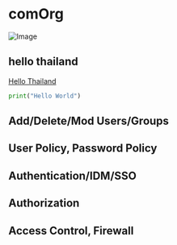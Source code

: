 # comOrg

<body>
        
<div class="container">
        <div class="col">
            <img src="https://i.ibb.co/wSjhVh3/pic1.png" alt="Image" style="max-width: 100%;">
        </div>
        <div class="col">
            <!-- Content for the second column if needed -->
        </div>
</div>
        
## hello thailand
[Hello Thailand](README.md#a-third-level-heading)
```python
print("Hello World")
```
## Add/Delete/Mod Users/Groups
## User Policy, Password Policy
## Authentication/IDM/SSO
## Authorization
## Access Control, Firewall

</body>
